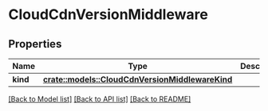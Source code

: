 # CloudCdnVersionMiddleware

## Properties

Name | Type | Description | Notes
------------ | ------------- | ------------- | -------------
**kind** | [**crate::models::CloudCdnVersionMiddlewareKind**](CloudCdnVersionMiddlewareKind.md) |  | 

[[Back to Model list]](../README.md#documentation-for-models) [[Back to API list]](../README.md#documentation-for-api-endpoints) [[Back to README]](../README.md)


